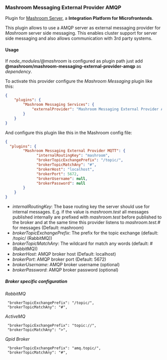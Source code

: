 
### Mashroom Messaging External Provider AMQP

Plugin for [Mashroom Server](https://www.mashroom-server.com), a **Integration Platform for Microfrontends**.

This plugin allows to use a AMQP server as external messaging provider for _Mashroom_ server side messaging.
This enables cluster support for server side messaging and also allows communication with 3rd party systems.

#### Usage

If *node_modules/@mashroom* is configured as plugin path just add **@mashroom/mashroom-messaging-external-provider-amqp** as *dependency*.

To activate this provider configure the _Mashroom Messaging_ plugin like this:

```json
{
    "plugins": {
        "Mashroom Messaging Services": {
            "externalProvider": "Mashroom Messaging External Provider AMQP"
        }
    }
}
```

And configure this plugin like this in the Mashroom config file:

```json
{
  "plugins": {
        "Mashroom Messaging External Provider MQTT": {
              "internalRoutingKey": "mashroom",
              "brokerTopicExchangePrefix": "/topic/",
              "brokerTopicMatchAny": "#",
              "brokerHost": "localhost",
              "brokerPort": 5672,
              "brokerUsername": null,
              "brokerPassword": null
        }
    }
}
```

 * _internalRoutingKey_: The base routing key the server should use for internal messages. E.g. if the value is *mashroom.test*
    all messages published internally are prefixed with *mashroom.test* before published to the broker and at the same time
    this provider listens to *mashroom.test.#* for messages (Default: mashroom)
 * _brokerTopicExchangePrefix_: The prefix for the topic exchange (default: /topic/ (RabbitMQ))
 * _brokerTopicMatchAny_: The wildcard for match any words (default: # (RabbitMQ))
 * _brokerHost_: AMQP broker host (Default: localhost)
 * _brokerPort_: AMQP broker port (Default: 5672)
 * _brokerUsername_: AMQP broker username (optional)
 * _brokerPassword_: AMQP broker password (optional)

##### Broker specific configuration

*RabbitMQ*

     "brokerTopicExchangePrefix": "/topic/",
     "brokerTopicMatchAny": "#",

*ActiveMQ*

     "brokerTopicExchangePrefix": "topic://",
     "brokerTopicMatchAny": ">",

*Qpid Broker*

     "brokerTopicExchangePrefix": "amq.topic/",
     "brokerTopicMatchAny": "#",

